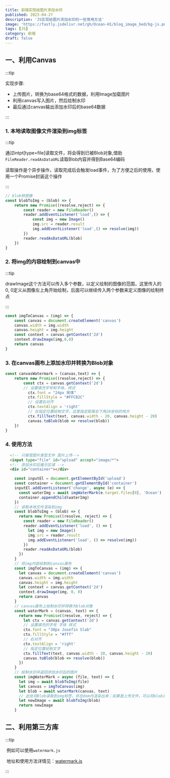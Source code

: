 ```yaml
---
title: 前端实现给图片添加水印
published: 2023-04-27
description: 'JS实现给图片添加水印的一些常用方法'
image: 'https://fastly.jsdelivr.net/gh/Ocean-H1/blog_image_bed/bg-js.png'
tags: [JS]
category: 前端
draft: false 
---
```


## 一、利用Canvas

:::tip

实现步骤: 

* 上传图片，转换为base64格式的数据，利用Image加载图片
* 利用canvas写入图片，然后绘制水印
* 最后通过canvas输出添加水印后的base64数据

:::

### 1. 本地读取图像文件渲染到img标签

:::tip

​		通过intpt[type=file]读取文件，将会得到已被Blob对象,借助`FileReader.readAsDataURL`读取Blob内容并得到Base64编码

​		读取操作是个异步操作，读取完成后会触发load事件，为了方便之后的使用，使用一个Promise封装这个操作

:::	

```javascript
// blob转图像
const blobToImg = (blob) => {
    return new Promise((resolve,reject) => {
        const reader = new FileReader()
        reader.addEventListener('load',() => {
            const img = new Image()
            img.src = reader.result
            img.addEventListener('load',() => resolve(img))
        })
        reader.readAsDataURL(blob)
    })
}
```

### 2. 将img的内容绘制到canvas中

:::tip

​		drawImage这个方法可以传入多个参数，以定义绘制的图像的范围，这里传入的0, 0定义从图像左上角开始绘制，后面可以继续传入两个参数来定义图像的绘制终点

:::

```javascript
const imgToCanvas = (img) => {
    const canvas = document.createElement('canvas')
    canvas.width = img.width
    canvas.height = img.height
    const context = canvas.getContext('2d')
    context.drawImage(img,0,0)
    return canvas
}
```

### 3. 在canvas画布上添加水印并转换为Blob对象

```javascript
const canvasWatermark = (canvas,text) => {
    return new Promise((resolve,reject) => {
        const ctx = canvas.getContext('2d')
        // 设置填充字号和字体，样式
          ctx.font = "24px 宋体"
          ctx.fillStyle = "#FFC82C"
          // 设置右对齐
          ctx.textAlign = 'right'
          // 在指定位置绘制文字，这里指定距离右下角20坐标的地方
          ctx.fillText(text, canvas.width - 20, canvas.height - 20)
          canvas.toBlob(blob => resolve(blob))
    })
}
```

### 4. 使用方法

```html
  <!-- 只接受图片类型文件 图片上传-->
  <input type="file" id="upload" accept="image/*">
  <!-- 添加水印后展示区域 -->
  <div id="container"></div>
```

```javascript
	const inputEl = document.getElementById('upload')
    const container = document.getElementById('container')
    inputEl.addEventListener('change', async (e) => {
      const waterImg = await imgWaterMark(e.target.files[0], 'Ocean')
      container.appendChild(waterImg)
    })
    // 读取本地文件渲染到img
    const blobToImg = (blob) => {
      return new Promise((resolve, reject) => {
        const reader = new FileReader()
        reader.addEventListener('load', () => {
          let img = new Image()
          img.src = reader.result
          img.addEventListener('load', () => resolve(img))
        })
        reader.readAsDataURL(blob)
      })
    }
    // 将img内容绘制到canvas画布
    const imgToCanvas = (img) => {
      let canvas = document.createElement('canvas')
      canvas.width = img.width
      canvas.height = img.height
      let context = canvas.getContext('2d')
      context.drawImage(img, 0, 0)
      return canvas
    }
    // canvas画布上绘制水印并转换为blob对象
    const waterMark = (canvas, text) => {
      return new Promise((resolve, reject) => {
        let ctx = canvas.getContext('2d')
        // 设置填充的字号 字体 样式
        ctx.font = "30px Josefin Slab"
        ctx.fillStyle = "#fff"
        // 右对齐
        ctx.textAlign = 'right'
        // 指定位置绘制文字
        ctx.fillText(text, canvas.width - 20, canvas.height - 20)
        canvas.toBlob(blob => resolve(blob))
      })
    }
    // 绘制水印并返回添加水印后的图片
    const imgWaterMark = async (file, text) => {
      let img = await blobToImg(file)
      let canvas = imgToCanvas(img)
      let blob = await waterMark(canvas, text)
      // 此处将Blob读取到img标签，并在dom内渲染出来；如果是上传文件，可以将blob添加到FormData中
      let newImage = await blobToImg(blob)
      return newImage
    }
```

## 二、利用第三方库

:::tip

​	例如可以使用`watermark.js`

​	地址和使用方法详情见：[watermark.js](https://github.com/brianium/watermarkjs)

:::
